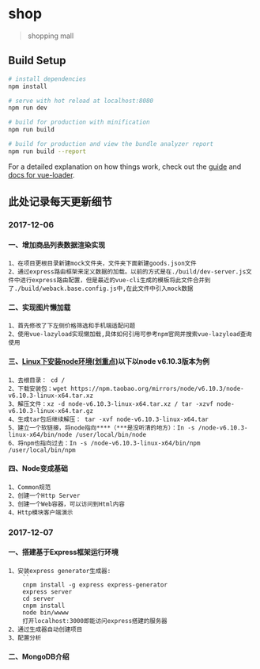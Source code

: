 # shop

> shopping mall

## Build Setup

``` bash
# install dependencies
npm install

# serve with hot reload at localhost:8080
npm run dev

# build for production with minification
npm run build

# build for production and view the bundle analyzer report
npm run build --report
```

For a detailed explanation on how things work, check out the [guide](http://vuejs-templates.github.io/webpack/) and [docs for vue-loader](http://vuejs.github.io/vue-loader).


## 此处记录每天更新细节
### 2017-12-06
#### 一、增加商品列表数据渲染实现
	1、在项目更根目录新建mock文件夹，文件夹下面新建goods.json文件
	2、通过express路由框架来定义数据的加载。以前的方式是在./build/dev-server.js文件中进行express路由配置，但是最近的vue-cli生成的模板将此文件合并到了./build/weback.base.config.js中,在此文件中引入mock数据
#### 二、实现图片懒加载
	1、首先修改了下左侧价格筛选和手机端适配问题
	2、使用vue-lazyload实现懒加载,具体如何引用可参考npm官网并搜索vue-lazyload查询使用
#### 三、[Linux下安装node环境(划重点)]()以下以node v6.10.3版本为例
	1、去根目录： cd /
	2、下载安装包：wget https://npm.taobao.org/mirrors/node/v6.10.3/node-v6.10.3-linux-x64.tar.xz
	3、解压文件：xz -d node-v6.10.3-linux-x64.tar.xz / tar -xzvf node-v6.10.3-linux-x64.tar.gz
	4、生成tar包后继续解压： tar -xvf node-v6.10.3-linux-x64.tar
	5、建立一个软链接，将node指向****（***是没听清的地方）：In -s /node-v6.10.3-linux-x64/bin/node /user/local/bin/node
	6、将npm也指向过去：In -s /node-v6.10.3-linux-x64/bin/npm /user/local/bin/npm
#### 四、Node变成基础
	1、Common规范
	2、创建一个Http Server
	3、创建一个Web容器，可以访问到Html内容
	4、Http模块客户端演示

### 2017-12-07
#### 一、搭建基于Express框架运行环境
	1、安装express generator生成器:
	    ``
	    cnpm install -g express express-generator
	    express server
	    cd server
	    cnpm install
	    node bin/wwww
	    打开localhost:3000即能访问express搭建的服务器
	2、通过生成器自动创建项目
	3、配置分析
#### 二、MongoDB介绍








